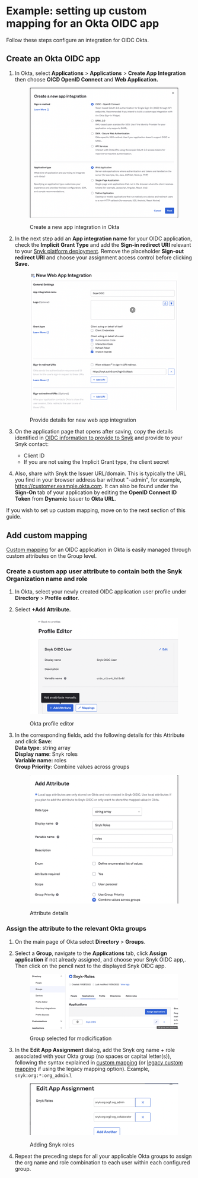 # Example: setting up custom mapping for an Okta OIDC app

Follow these steps configure an integration for OIDC Okta.

## Create an Okta OIDC app

1.  In Okta, select **Applications** > **Applications** > **Create App Integration** then choose **OICD OpenID Connect** and **Web Application.**

    <figure><img src="../../../../../.gitbook/assets/1 (2).png" alt="Create a new app integration in Okta"><figcaption><p>Create a new app integration in Okta</p></figcaption></figure>
2.  In the next step add an **App integration name** for your OIDC application, check the **Implicit** **Grant Type** and add the **Sign-in redirect URI** relevant to your [Snyk platform deployment](../../set-up-snyk-single-sign-on-sso.md). Remove the placeholder **Sign-out redirect URI** and choose your assignment access control before clicking **Save.**

    <figure><img src="../../../../../.gitbook/assets/2 (1) (1).png" alt="Provide details for new web app integration"><figcaption><p>Provide details for new web app integration</p></figcaption></figure>
3. On the application page that opens after saving, copy the details identified in  [OIDC information to provide to Snyk](../../set-up-snyk-single-sign-on-sso.md#oidc-information-to-provide-to-snyk) and provide to your Snyk contact:
   * Client ID
   * If you are not using the Implicit Grant type, the client secret
4. Also, share with Snyk the Issuer URL/domain. This is typically the URL you find in your browser address bar without "-admin", for example, https://customer.example.okta.com. It can also be found under the **Sign-On** tab of your application by editing the **OpenID Connect ID Token** from **Dynamic** Issuer to **Okta URL**.

If you wish to set up custom mapping, move on to the next section of this guide.

## Add custom mapping

[Custom mapping](../) for an OIDC application in Okta is easily managed through custom attributes on the Group level.

### Create a custom app user attribute to contain both the Snyk Organization name and role

1. In Okta, select your newly created OIDC application user profile under **Directory** > **Profile editor.**
2.  Select **+Add Attribute.**

    <figure><img src="../../../../../.gitbook/assets/3 (1).png" alt="Okta profile editor"><figcaption><p>Okta profile editor</p></figcaption></figure>
3.  In the corresponding fields, add the following details for this Attribute and click **Save**:\
    **Data type**: string array\
    **Display name**: Snyk roles\
    **Variable name:** roles\
    **Group Priority**: Combine values across groups

    <figure><img src="../../../../../.gitbook/assets/4 (2).png" alt="Attribute details"><figcaption><p>Attribute details</p></figcaption></figure>

### Assign the attribute to the relevant Okta groups

1. On the main page of Okta select **Directory** > **Groups**.
2.  Select a **Group**, navigate to the **Applications** tab, click **Assign** **application** if not already assigned, and choose your Snyk OIDC app,. Then click on the pencil next to the displayed Snyk OIDC app.

    <figure><img src="../../../../../.gitbook/assets/5 (4).png" alt="Group selected for modicification"><figcaption><p>Group selected for modicification</p></figcaption></figure>
3.  In the **Edit App Assignment** dialog, add the Snyk org name + role associated with your Okta group (no spaces or capital letter(s)), following the syntax explained in [custom mapping](../) (or [legacy custom mapping](../legacy-custom-mapping.md) if using the legacy mapping option). Example, `snyk:org:*:org_admin`.\


    <figure><img src="../../../../../.gitbook/assets/image (211).png" alt="Adding Snyk roles"><figcaption><p>Adding Snyk roles</p></figcaption></figure>
4. Repeat the preceding steps for all your applicable Okta groups to assign the org name and role combination to each user within each configured group.
